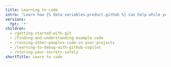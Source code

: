 ```yaml
---
title: Learning to code
intro: "Learn how {% data variables.product.github %} can help while you're learning to code."
versions:
  fpt: '*'
children:
  - /getting-started-with-git
  - /finding-and-understanding-example-code
  - /reusing-other-peoples-code-in-your-projects
  - /learning-to-debug-with-github-copilot
  - /storing-your-secrets-safely
shortTitle: Learn to code
---
```

